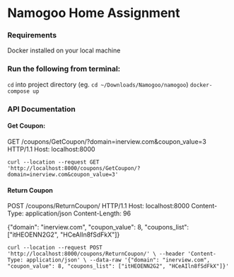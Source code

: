 # Namogoo Home Assignment

### Requirements
Docker installed on your local machine

### Run the following from terminal:
`cd` into project directory (eg. `cd ~/Downloads/Namogoo/namogoo`)
`docker-compose up`

### API Documentation
#### Get Coupon:
GET /coupons/GetCoupon/?domain=inerview.com&coupon_value=3 HTTP/1.1
Host: localhost:8000

`curl --location --request GET 'http://localhost:8000/coupons/GetCoupon/?domain=inerview.com&coupon_value=3'`

#### Return Coupon
POST /coupons/ReturnCoupon/ HTTP/1.1
Host: localhost:8000
Content-Type: application/json
Content-Length: 96

{"domain": "inerview.com", "coupon_value": 8, "coupons_list": ["itHEOENN2G2", "HCeAIln8fSdFkX"]}

`curl --location --request POST 'http://localhost:8000/coupons/ReturnCoupon/' \
--header 'Content-Type: application/json' \
--data-raw '{"domain": "inerview.com", "coupon_value": 8, "coupons_list": ["itHEOENN2G2", "HCeAIln8fSdFkX"]}'`

